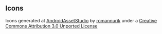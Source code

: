 ## Icons

Icons generated at [AndroidAssetStudio](https://romannurik.github.io/AndroidAssetStudio/) by 
[romannurik](https://github.com/romannurik) under a
[Creative Commons Attribution 3.0 Unported License](http://creativecommons.org/licenses/by/3.0/)